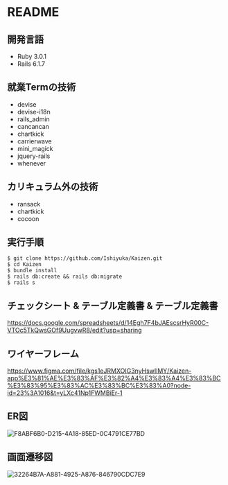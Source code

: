 # README

## 開発言語
- Ruby 3.0.1
- Rails 6.1.7

## 就業Termの技術
- devise
- devise-i18n
- rails_admin
- cancancan
- chartkick
- carrierwave
- mini_magick
- jquery-rails
- whenever

## カリキュラム外の技術
- ransack
- chartkick
- cocoon

## 実行手順
```
$ git clone https://github.com/Ishiyuka/Kaizen.git
$ cd Kaizen
$ bundle install
$ rails db:create && rails db:migrate
$ rails s
```

## チェックシート & テーブル定義書 & テーブル定義書
https://docs.google.com/spreadsheets/d/14Egh7F4bJAEscsrHyR00C-VTOc5TkQwsGOf9UugvwR8/edit?usp=sharing

## ワイヤーフレーム
https://www.figma.com/file/kgs1eJRMXOIG3nyHswIlMY/Kaizen-app%E3%81%AE%E3%83%AF%E3%82%A4%E3%83%A4%E3%83%BC%E3%83%95%E3%83%AC%E3%83%BC%E3%83%A0?node-id=23%3A1016&t=yLXc41Np1FWMBiEr-1

## ER図
![F8ABF6B0-D215-4A18-85ED-0C4791CE77BD](https://user-images.githubusercontent.com/112865440/208959993-25101a28-32d7-490d-8c6c-b7caf8abc63b.jpeg)

## 画面遷移図
![32264B7A-A881-4925-A876-846790CDC7E9](https://user-images.githubusercontent.com/112865440/203374715-50ee03cc-343b-41e0-8ae7-5ccb01ab76fd.jpeg)


